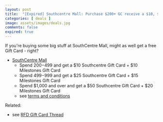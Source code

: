```yaml
---
layout: post
title:  "[Expired] Southcentre Mall: Purchase $200+ GC receive a $10, $25 or $50 bonus + Milestones bonus card until Feb 14th 2024"
categories: [ deals ]
image: assets/images/deals.jpg
comments: false
expired: true
---
```


If you're buying some big stuff at SouthCentre Mall, might as well get a free Gift Card - right?

- [SouthCentre Mall](https://southcentremall.com/gift-cards/)
    - Spend $200-$499 and get a $10 Southcentre Gift Card + $10 Milestones Gift Card
    - Spend $499-$999 and get a $25 Southcentre Gift Card + $15 Milestones Gift Card
    - Spend $1,000 and over and get a $50 Southcentre Gift Card + $20 Milestones Gift Card
    - see [terms and conditions](https://southcentremall.com/terms-conditions/)



Related:
 - see [RFD Gift Card Thread](https://forums.redflagdeals.com/various-retailers-gift-cards-deals-discounts-2024-2666408/)